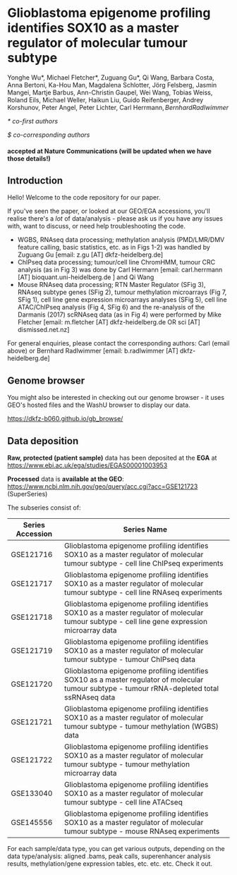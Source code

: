 # Glioblastoma epigenome profiling identifies SOX10 as a master regulator of molecular tumour subtype

Yonghe Wu\*, Michael Fletcher\*, Zuguang Gu\*, Qi Wang, Barbara Costa, Anna Bertoni, Ka-Hou Man, Magdalena Schlotter, Jörg Felsberg, Jasmin Mangei, Martje Barbus, Ann-Christin Gaupel, Wei Wang, Tobias Weiss, Roland Eils, Michael Weller, Haikun Liu, Guido Reifenberger, Andrey Korshunov, Peter Angel, Peter Lichter, Carl Herrmann$, Bernhard Radlwimmer$

*\* co-first authors*

*$ co-corresponding authors*

#### accepted at Nature Communications (will be updated when we have those details!)

## Introduction

Hello! Welcome to the code repository for our paper.

If you've seen the paper, or looked at our GEO/EGA accessions, you'll realise there's a *lot* of data/analysis - please ask us if you have any issues with, want to discuss, or need help troubleshooting the code.

* WGBS, RNAseq data processing; methylation analysis (PMD/LMR/DMV feature calling, basic statistics, etc. as in Figs 1-2) was handled by Zuguang Gu [email: z.gu [AT] dkfz-heidelberg.de]
* ChIPseq data processing; tumour/cell line ChromHMM, tumour CRC analysis (as in Fig 3) was done by Carl Hermann [email: carl.herrmann [AT] bioquant.uni-heidelberg.de ] and Qi Wang
* Mouse RNAseq data processing; RTN Master Regulator (SFig 3), RNAseq subtype genes (SFig 2), tumour methylation microarrays (Fig 7, SFig 1), cell line gene expression microarrays analyses (SFig 5), cell line ATAC/ChIPseq analysis (Fig 4, SFig 6) and the re-analysis of the Darmanis (2017) scRNAseq data (as in Fig 4) were performed by Mike Fletcher [email: m.fletcher [AT] dkfz-heidelberg.de OR sci [AT] dismissed.net.nz]

For general enquiries, please contact the corresponding authors: Carl (email above) or Bernhard Radlwimmer [email: b.radlwimmer [AT] dkfz-heidelberg.de]

## Genome browser

You might also be interested in checking out our genome browser - it uses GEO's hosted files and the WashU browser to display our data.

https://dkfz-b060.github.io/gb_browse/

## Data deposition

**Raw, protected (patient sample)** data has been deposited at the **EGA** at https://www.ebi.ac.uk/ega/studies/EGAS00001003953

**Processed** data is **available at the GEO**: https://www.ncbi.nlm.nih.gov/geo/query/acc.cgi?acc=GSE121723 (SuperSeries)

The subseries consist of:

Series Accession|Series Name
----------------|------------
GSE121716|Glioblastoma epigenome profiling identifies SOX10 as a master regulator of molecular tumour subtype - cell line ChIPseq experiments
GSE121717|Glioblastoma epigenome profiling identifies SOX10 as a master regulator of molecular tumour subtype - cell line RNAseq experiments
GSE121718|Glioblastoma epigenome profiling identifies SOX10 as a master regulator of molecular tumour subtype - cell line gene expression microarray data
GSE121719|Glioblastoma epigenome profiling identifies SOX10 as a master regulator of molecular tumour subtype - tumour ChIPseq data
GSE121720|Glioblastoma epigenome profiling identifies SOX10 as a master regulator of molecular tumour subtype - tumour rRNA-depleted total ssRNAseq data
GSE121721|Glioblastoma epigenome profiling identifies SOX10 as a master regulator of molecular tumour subtype - tumour methylation (WGBS) data
GSE121722|Glioblastoma epigenome profiling identifies SOX10 as a master regulator of molecular tumour subtype - tumour methylation microarray data
GSE133040|Glioblastoma epigenome profiling identifies SOX10 as a master regulator of molecular tumour subtype - cell line ATACseq
GSE145556|Glioblastoma epigenome profiling identifies SOX10 as a master regulator of molecular tumour subtype - mouse RNAseq experiments

For each sample/data type, you can get various outputs, depending on the data type/analysis: aligned .bams, peak calls, superenhancer analysis results, methylation/gene expression tables, etc. etc. etc. Check it out.
